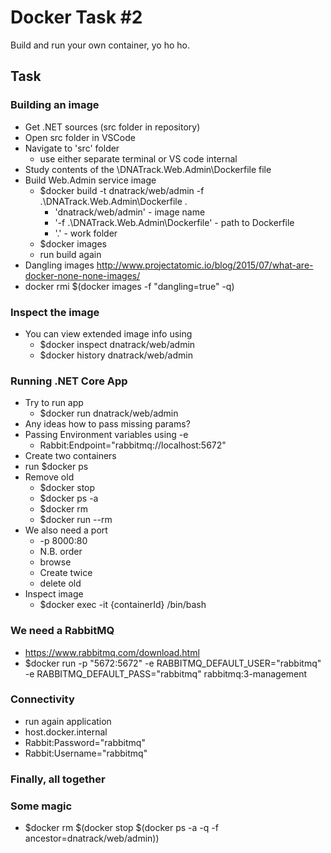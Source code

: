 # Docker Task #2

Build and run your own container, yo ho ho.

## Task

### Building an image

- Get .NET sources (src folder in repository)
- Open src folder in VSCode
- Navigate to 'src' folder 
  - use either separate terminal or VS code internal
- Study contents of the \DNATrack.Web.Admin\Dockerfile file
- Build Web.Admin service image
  - $docker build -t dnatrack/web/admin -f .\DNATrack.Web.Admin\Dockerfile .
    - 'dnatrack/web/admin' - image name
    - '-f .\DNATrack.Web.Admin\Dockerfile' - path to Dockerfile
    - '.' - work folder
  - $docker images
  - run build again
- Dangling images http://www.projectatomic.io/blog/2015/07/what-are-docker-none-none-images/
- docker rmi $(docker images -f "dangling=true" -q)

### Inspect the image

- You can view extended image info using
  - $docker inspect dnatrack/web/admin
  - $docker history dnatrack/web/admin

### Running .NET Core App

- Try to run app
  - $docker run dnatrack/web/admin
- Any ideas how to pass missing params?
- Passing Environment variables using -e 
  -  Rabbit:Endpoint="rabbitmq://localhost:5672"
- Create two containers
- run $docker ps
- Remove old
  - $docker stop
  - $docker ps -a
  - $docker rm 
  - $docker run --rm
- We also need a port
  - -p 8000:80
  - N.B. order
  - browse
  - Create twice
  - delete old
- Inspect image
  - $docker exec -it {containerId} /bin/bash

### We need a RabbitMQ
- https://www.rabbitmq.com/download.html 
- $docker run -p "5672:5672" -e RABBITMQ_DEFAULT_USER="rabbitmq" -e RABBITMQ_DEFAULT_PASS="rabbitmq" rabbitmq:3-management


### Connectivity
- run again application
- host.docker.internal
- Rabbit:Password="rabbitmq"
- Rabbit:Username="rabbitmq"


### Finally, all together


### Some magic
- $docker rm $(docker stop $(docker ps -a -q -f ancestor=dnatrack/web/admin))
